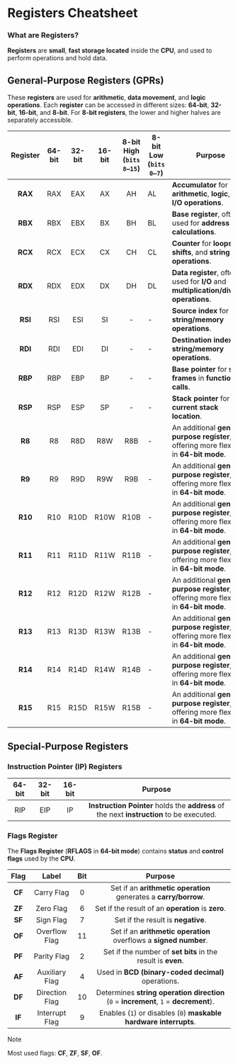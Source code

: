 # Registers Cheatsheet

### What are Registers?
**Registers** are **small**, **fast storage located** inside the **CPU**, and used to perform operations and hold data.


## General-Purpose Registers (GPRs)

These **registers** are used for **arithmetic**, **data movement**, and **logic operations**. Each **register** can be accessed in different sizes: **64-bit**, **32-bit**, **16-bit**, and **8-bit**. For **8-bit registers**, the lower and higher halves are separately accessible.

| Register | 64-bit | 32-bit | 16-bit | 8-bit High (`bits 8–15`)| 8-bit Low (`bits 0–7`) | Purpose                                                                    |
|:--------:|:------:|:------:|:------:|:---------------------------:|------------------------|----------------------------------------------------------------------------|
| **RAX**      | RAX        | EAX        | AX         | AH                           | AL                         | **Accumulator** for **arithmetic**, **logic**, and **I/O operations**.         |
| **RBX**      | RBX        | EBX        | BX         | BH                           | BL                         | **Base register**, often used for **address calculations**.                    |
| **RCX**      | RCX        | ECX        | CX         | CH                           | CL                         | **Counter** for **loops**, **shifts**, and **string operations**.              |
| **RDX**      | RDX        | EDX        | DX         | DH                           | DL                         | **Data register**, often used for **I/O** and **multiplication/division operations**. |
| **RSI**      | RSI        | ESI        | SI         | -                            | -                          | **Source index** for **string/memory operations**.                             |
| **RDI**      | RDI        | EDI        | DI         | -                            | -                          | **Destination index** for **string/memory operations**.                        |
| **RBP**      | RBP        | EBP        | BP         | -                            | -                          | **Base pointer** for **stack frames** in **function calls**.                   |
| **RSP**      | RSP        | ESP        | SP         | -                            | -                          | **Stack pointer** for the **current stack location**.                          |
| **R8**       | R8         | R8D        | R8W        | R8B                          | -                          | An additional **general-purpose register**, offering more flexibility in **64-bit mode**. |
| **R9**       | R9         | R9D        | R9W        | R9B                          | -                          | An additional **general-purpose register**, offering more flexibility in **64-bit mode**. |
| **R10**      | R10        | R10D       | R10W       | R10B                         | -                          | An additional **general-purpose register**, offering more flexibility in **64-bit mode**. |
| **R11**      | R11        | R11D       | R11W       | R11B                         | -                          | An additional **general-purpose register**, offering more flexibility in **64-bit mode**. |
| **R12**      | R12        | R12D       | R12W       | R12B                         | -                          | An additional **general-purpose register**, offering more flexibility in **64-bit mode**. |
| **R13**      | R13        | R13D       | R13W       | R13B                         | -                          | An additional **general-purpose register**, offering more flexibility in **64-bit mode**. |
| **R14**      | R14        | R14D       | R14W       | R14B                         | -                          | An additional **general-purpose register**, offering more flexibility in **64-bit mode**. |
| **R15**      | R15        | R15D       | R15W       | R15B                         | -                          | An additional **general-purpose register**, offering more flexibility in **64-bit mode**. |


## Special-Purpose Registers
### Instruction Pointer (IP) Registers
| 64-bit | 32-bit | 16-bit | Purpose |
|:------:|:------:|:------:|:-------:|
| RIP    | EIP    | IP     | **Instruction Pointer** holds the **address** of the next **instruction** to be executed. |


### Flags Register
The **Flags Register** (**RFLAGS** in **64-bit mode**) contains **status** and **control flags** used by the **CPU**.

| Flag   | Label     | Bit | Purpose                                                                             |
|:-----------:|:--------------:|:-------:|:----------------------------------------------------------------------------------------:|
| **CF**      | Carry Flag      | 0       | Set if an **arithmetic operation** generates a **carry/borrow**.                        |
| **ZF**      | Zero Flag       | 6       | Set if the result of an **operation** is **zero**.                                      |
| **SF**      | Sign Flag      | 7       | Set if the result is **negative**.                                                     |
| **OF**      | Overflow Flag   | 11      | Set if an **arithmetic operation** overflows a **signed number**.                       |
| **PF**      | Parity Flag    | 2       | Set if the number of **set bits** in the result is **even**.                            |
| **AF**      | Auxiliary Flag  | 4       | Used in **BCD (binary-coded decimal)** operations.                                      |
| **DF**      | Direction Flag  | 10      | Determines **string operation direction** (`0` = **increment**, `1` = **decrement**).   |
| **IF**      | Interrupt Flag  | 9       | Enables (`1`) or disables (`0`) **maskable hardware interrupts**.                       |

> [!NOTE]
> Most used flags: **CF**, **ZF**, **SF**, **OF**. 




